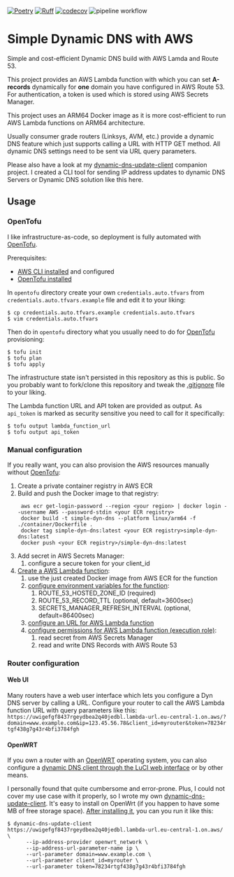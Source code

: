 [![Poetry](https://img.shields.io/endpoint?url=https://python-poetry.org/badge/v0.json)](https://python-poetry.org/)
[![Ruff](https://img.shields.io/endpoint?url=https://raw.githubusercontent.com/astral-sh/ruff/main/assets/badge/v2.json)](https://github.com/astral-sh/ruff)
[![codecov](https://codecov.io/gh/max-pfeiffer/simple-dynamic-dns-aws/graph/badge.svg?token=8btmoZksZb)](https://codecov.io/gh/max-pfeiffer/simple-dynamic-dns-aws)
![pipeline workflow](https://github.com/max-pfeiffer/simple-dynamic-dns-aws/actions/workflows/pipeline.yaml/badge.svg)

# Simple Dynamic DNS with AWS
Simple and cost-efficient Dynamic DNS build with AWS Lamda and Route 53.

This project provides an AWS Lambda function with which you can set **A-records** dynamically for **one** domain
you have configured in AWS Route 53. For authentication, a token is used which is stored using AWS Secrets Manager.

This project uses an ARM64 Docker image as it is more cost-efficient to run AWS Lambda functions on ARM64 architecture.

Usually consumer grade routers (Linksys, AVM, etc.) provide a dynamic DNS feature which just supports calling a URL with
HTTP GET method. All dynamic DNS settings need to be sent via URL query parameters.

Please also have a look at my [dynamic-dns-update-client](https://github.com/max-pfeiffer/dynamic-dns-update-client)
companion project. I created a CLI tool for sending IP address updates to dynamic DNS Servers or Dynamic DNS solution
like this here.

## Usage
### OpenTofu
I like infrastructure-as-code, so deployment is fully automated with [OpenTofu](https://opentofu.org/).

Prerequisites:
* [AWS CLI installed](https://docs.aws.amazon.com/cli/latest/userguide/getting-started-install.html) and configured
* [OpenTofu installed](https://opentofu.org/docs/intro/install/)

In `opentofu` directory create your own `credentials.auto.tfvars` from `credentials.auto.tfvars.example` file
and edit it to your liking:
```shell
$ cp credentials.auto.tfvars.example credentials.auto.tfvars
$ vim credentials.auto.tfvars
```

Then do in `opentofu` directory what you usually need to do for [OpenTofu](https://opentofu.org/) provisioning:
```shell
$ tofu init
$ tofu plan
$ tofu apply
```
The infrastructure state isn't persisted in this repository as this is public. So you probably want to
fork/clone this repository and tweak the [.gitignore](.gitignore) file to your liking.

The Lambda function URL and API token are provided as output. As `api_token` is marked as security sensitive you need
to call for it specifically:
```shell
$ tofu output lambda_function_url
$ tofu output api_token
```

### Manual configuration
If you really want, you can also provision the AWS resources manually without [OpenTofu](https://opentofu.org/):
1. Create a private container registry in AWS ECR
2. Build and push the Docker image to that registry:
   ```shell
    aws ecr get-login-password --region <your region> | docker login --username AWS --password-stdin <your ECR registry>
    docker build -t simple-dyn-dns --platform linux/arm64 -f ./container/Dockerfile .
    docker tag simple-dyn-dns:latest <your ECR registry>simple-dyn-dns:latest
    docker push <your ECR registry>/simple-dyn-dns:latest
   ```
3. Add secret in AWS Secrets Manager:
   1. configure a secure token for your client_id
4. [Create a AWS Lambda function](https://docs.aws.amazon.com/lambda/latest/dg/getting-started.html):
   1. use the just created Docker image from AWS ECR for the function
   2. [configure environment variables for the function](https://docs.aws.amazon.com/lambda/latest/dg/configuration-envvars.html):
      1. ROUTE_53_HOSTED_ZONE_ID (required)
      2. ROUTE_53_RECORD_TTL (optional, default=3600sec)
      3. SECRETS_MANAGER_REFRESH_INTERVAL (optional, default=86400sec)
   3. [configure an URL for AWS Lambda function](https://docs.aws.amazon.com/lambda/latest/dg/urls-configuration.html)
   4. [configure permissions for AWS Lambda function (execution role)](https://docs.aws.amazon.com/lambda/latest/dg/lambda-intro-execution-role.html):
      1. read secret from AWS Secrets Manager
      2. read and write DNS Records with AWS Route 53

### Router configuration
#### Web UI
Many routers have a web user interface which lets you configure a Dyn DNS server by calling a URL. 
Configure your router to call the AWS Lambda function URL with query parameters like this:
`https://uwigefgf8437rgeydbea2q40jedbl.lambda-url.eu-central-1.on.aws/?domain=www.example.com&ip=123.45.56.78&client_id=myrouter&token=78234rtgf438g7g43r4bfi3784fgh`

#### OpenWRT
If you own a router with an [OpenWRT](https://openwrt.org/) operating system, you can also configure a
[dynamic DNS client through the LuCI web interface](https://openwrt.org/docs/guide-user/services/ddns/client)
or by other means.

I personally found that quite cumbersome and error-prone. Plus, I could not cover my use case with it properly, so I
wrote my own [dynamic-dns-update-client](https://github.com/max-pfeiffer/dynamic-dns-update-client).
It's easy to install on OpenWrt (if you happen to have some MB of free storage space).
[After installing it](https://github.com/max-pfeiffer/dynamic-dns-update-client?tab=readme-ov-file#openwrt),
you can you run it like this:
```shell
$ dynamic-dns-update-client https://uwigefgf8437rgeydbea2q40jedbl.lambda-url.eu-central-1.on.aws/ \
      --ip-address-provider openwrt_network \
      --ip-address-url-parameter-name ip \
      --url-parameter domain=www.example.com \
      --url-parameter client_id=myrouter \
      --url-parameter token=78234rtgf438g7g43r4bfi3784fgh
```

